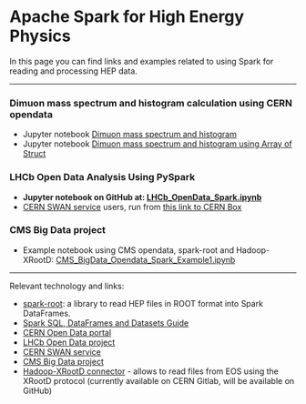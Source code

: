 # Apache Spark for High Energy Physics
In this page you can find links and examples related to using Spark for reading and processing HEP data.

--- 
### Dimuon mass spectrum and histogram calculation using CERN opendata
  * Jupyter notebook [Dimuon mass spectrum and histogram](Dimuon_mass_spectrum_histogram_Spark_mapInArrow.ipynb)
  * Jupyter notebook [Dimuon mass spectrum and histogram using Array of Struct](Use_ArrayOfStruct__Dimuon_mass_spectrum_histogram_Spark_mapInArrow.ipynb)

### LHCb Open Data Analysis Using PySpark
 * **Jupyter notebook on GitHub at: [LHCb_OpenData_Spark.ipynb](LHCb_OpenData_Spark.ipynb)**  
 * [CERN SWAN service](https://swan.web.cern.ch) users, run from [this link to CERN Box](https://cernbox.cern.ch/index.php/s/98RK9xIU1s9Lf08)
   
### CMS Big Data project
 * Example notebook using CMS opendata, spark-root and Hadoop-XRootD: [CMS_BigData_Opendata_Spark_Example1.ipynb](CMS_BigData_Opendata_Spark_Example1.ipynb)
---
Relevant technology and links:
 * [spark-root](https://github.com/diana-hep/spark-root): a library to read HEP files in ROOT format into Spark DataFrames.
 * [Spark SQL, DataFrames and Datasets Guide](https://spark.apache.org/docs/latest/sql-programming-guide.html)
 * [CERN Open Data portal](http://opendata.cern.ch/)
 * [LHCb Open Data project](https://github.com/lhcb/opendata-project)
 * [CERN SWAN service](https://swan.web.cern.ch)
 * [CMS Big Data project](https://cms-big-data.github.io)
 * [Hadoop-XRootD connector](https://gitlab.cern.ch/awg/hadoop-xrootd-connector) - allows to read files from EOS using the XRootD protocol (currently available on CERN Gitlab, will be available on GitHub)
 